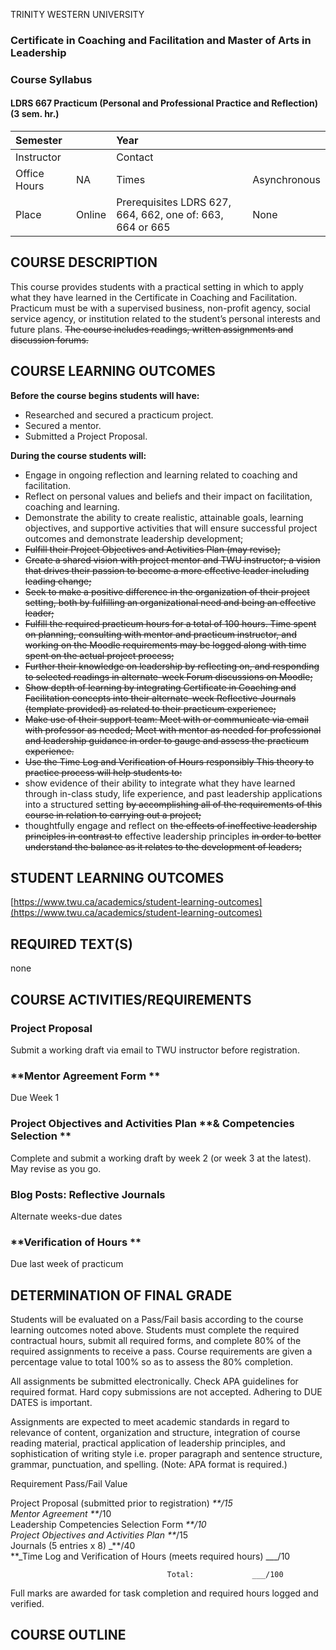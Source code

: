 TRINITY WESTERN UNIVERSITY

### Certificate in Coaching and Facilitation and Master of Arts in Leadership

### Course Syllabus

#### LDRS 667 Practicum \(Personal and Professional Practice and Reflection\) \(3 sem. hr.\)

| Semester |  | Year |  |
| :--- | :--- | :--- | :--- |
| Instructor |  | Contact |  |
| Office Hours | NA | Times | Asynchronous |
| Place | Online | Prerequisites LDRS 627,     664, 662, one of: 663, 664 or 665 | None |

## COURSE DESCRIPTION

This course provides students with a practical setting in which to apply what they have learned in the Certificate in Coaching and Facilitation. Practicum must be with a supervised business, non-profit agency, social service agency, or institution related to the student’s personal interests and future plans. ~~The course includes readings, written assignments and discussion forums.~~

## COURSE LEARNING OUTCOMES

**Before the course begins students will have:**

* Researched and secured a practicum project.
* Secured a mentor.
* Submitted a Project Proposal.

**During the course students will:**

* Engage in ongoing reflection and learning related to coaching and facilitation. 
* Reflect on personal values and beliefs and their impact on facilitation, coaching and learning.
* Demonstrate the ability to create realistic, attainable goals, learning objectives, and supportive activities that will ensure successful project outcomes and demonstrate leadership development;
* ~~Fulfill their Project Objectives and Activities Plan \(may revise\);~~
* ~~Create a shared vision with project mentor and TWU instructor; a vision that drives their passion to become a more effective leader including leading change;~~
* ~~Seek to make a positive difference in the organization of their project setting, both by fulfilling an organizational need and being an effective leader;~~
* ~~Fulfill the required practicum hours for a total of 100 hours. Time spent on planning, consulting with mentor and practicum instructor, and working on the Moodle requirements may be logged along with time spent on the actual project process;~~
* ~~Further their knowledge on leadership by reflecting on, and responding to selected readings in alternate-week Forum discussions on Moodle;~~
* ~~Show depth of learning by integrating Certificate in Coaching and Facilitation concepts into their alternate-week Reflective Journals \(template provided\) as related to their practicum experience;~~
* ~~Make use of their support team: Meet with or communicate via email with professor as needed; Meet with mentor as needed for professional and leadership guidance in order to gauge and assess the practicum experience.~~
* ~~Use the Time Log and Verification of Hours responsibly This theory to practice process will help students to:~~
* show evidence of their ability to integrate what they have learned through in-class study, life experience, and past leadership applications into a structured setting ~~by accomplishing all of the requirements of this course in relation to carrying out a project;~~
* thoughtfully engage and reflect on ~~the effects of ineffective leadership principles in contrast to~~ effective leadership principles ~~in order to better understand the balance as it relates to the development of leaders;~~ 

## STUDENT LEARNING OUTCOMES

[https://www.twu.ca/academics/student-learning-outcomes](https://www.twu.ca/academics/student-learning-outcomes)

## REQUIRED TEXT\(S\)

none

## COURSE ACTIVITIES/REQUIREMENTS

### **Project Proposal**

Submit a working draft via email to TWU instructor before registration.

### **Mentor Agreement Form **

Due Week 1

### **Project Objectives and Activities** **Plan** **& Competencies Selection                                                                                              **

Complete and submit a working draft by week 2 \(or week 3 at the latest\). May revise as you go.

### Blog Posts: Reflective Journals

Alternate weeks-due dates

### **Verification of Hours **

Due last week of practicum

## DETERMINATION OF FINAL GRADE

Students will be evaluated on a Pass/Fail basis according to the course learning outcomes noted above. Students must complete the required contractual hours, submit all required forms, and complete 80% of the required assignments to receive a pass. Course requirements are given a percentage value to total 100% so as to assess the 80% completion.

All assignments be submitted electronically. Check APA guidelines for required format. Hard copy submissions are not accepted. Adhering to DUE DATES is important.

Assignments are expected to meet academic standards in regard to relevance of content, organization and structure, integration of course reading material, practical application of leadership principles, and sophistication of writing style i.e. proper paragraph and sentence structure, grammar, punctuation, and spelling. \(Note: APA format is required.\)

Requirement                                               Pass/Fail Value

Project Proposal \(submitted prior to registration\)                _**/15  
Mentor Agreement                                    **_/10  
Leadership Competencies Selection Form                        _**/10  
Project Objectives and Activities Plan                        **_/15  
Journals \(5 entries x 8\)                                 _**/40            
**\_Time Log and Verification of Hours \(meets required hours\)            _\_\_/10

```
                                   Total:             ___/100
```

Full marks are awarded for task completion and required hours logged and verified.

## COURSE OUTLINE




